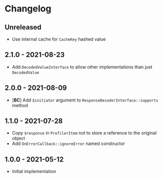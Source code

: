 # Changelog

<!-- There should always be "Unreleased" section at the beginning. -->

## Unreleased
- Use internal cache for `CacheKey` hashed value

## 2.1.0 - 2021-08-23
- Add `DecodedValueInterface` to allow other implementations than just `DecodedValue`

## 2.0.0 - 2021-08-09
- [**BC**] Add `$initiator` argument to `ResponseDecoderInterface::supports` method

## 1.1.0 - 2021-07-28
- Copy `$response` in `ProfilerItem` not to store a reference to the original object
- Add `OnErrorCallback::ignoreError` named constructor

## 1.0.0 - 2021-05-12
- Initial implementation
